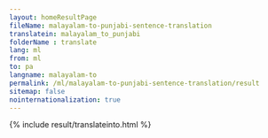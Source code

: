 ```yaml
---
layout: homeResultPage
fileName: malayalam-to-punjabi-sentence-translation
translatein: malayalam_to_punjabi
folderName : translate
lang: ml
from: ml
to: pa
langname: malayalam-to
permalink: /ml/malayalam-to-punjabi-sentence-translation/result
sitemap: false
nointernationalization: true
---
```

{% include result/translateinto.html %}

<script src="/js/result/translation.js" data-foldername="{{page.folderName}}" data-lang="{{page.lang}}"></script>
